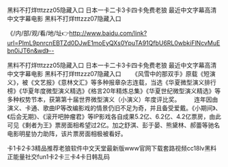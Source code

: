 黑料不打烊tttzzz05隐藏入口
日本一卡二卡3卡四卡免费老狼
最近中文字幕高清中文字幕电影
黑料不打烊tttzzz07隐藏入口


《/内/部/观/看/地/址👉http://www.baidu.com/link?url=PImL9pnrcnEBTZd0DJwE1moEyQXs0YpuTA91QfbU6RL0wbkiFlNcvMuEbn0iJT6n&wd》--

黑料不打烊tttzzz05隐藏入口
日本一卡二卡3卡四卡免费老狼
最近中文字幕高清中文字幕电影
黑料不打烊tttzzz07隐藏入口
　　《风雪中的那双手》原载《短演义》，被《文艺报》《意林文汇》等多种报章杂志连载，当选《华夏微型演义排行榜》《华夏年度微型演义精选》《格言20年精炼总集》《华夏世纪微型演义精选》等多种权势节本，获第第十届世界微型演义（小演义）年度评比奖。
　　连年因由演义、卡通、歌曲IP等改编影戏的情景仍旧不足为奇，并且备受爱戴。《小期间》、《后会无期》、《滚开吧肿瘤君》等IP影戏各自成果5.2亿、6.2亿、4.2亿票房，由此可见《剩者为王》票房面相希望过2亿。加之舒淇、彭于晏、熊黛林、郝蕾等驰名电影明星协力助阵，该片票房面相极被看好。





卡1卡2卡3精品推荐老狼软件中文天堂最新版www官网下载套路视频cc18lv黑料正能量社交fun1卡2卡三卡4卡日韩乱码
